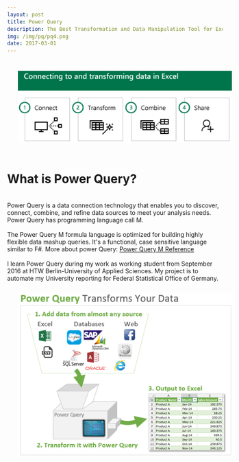 ```yaml
---
layout: post
title: Power Query
description: The Best Transformation and Data Manipulation Tool for Excel
img: /img/pq/pq4.png
date: 2017-03-01
---
```


<img class="center" src="/img/pq/pq2.PNG" style="padding:25px">

# What is Power Query?
<Br>
Power Query is a data connection technology that enables you to discover, connect, combine, and refine data sources to meet your analysis needs. Power Query has programming language call M. 
 <Br>
  <Br>
The Power Query M formula language is optimized for building highly flexible data mashup queries. It's a functional, case sensitive language similar to F#.  More about power Query: <a href="https://msdn.microsoft.com/en-us/query-bi/m/power-query-m-reference">Power Query M Reference</a> 
<Br>
<Br>
I learn Power Query during my work as working student from September 2016 at HTW Berlin-University of Applied Sciences.
My project is to automate my University reporting for Federal Statistical Office of Germany.

<img class="left" src="/img/pq/pq3.png" style="padding:25px">


 
